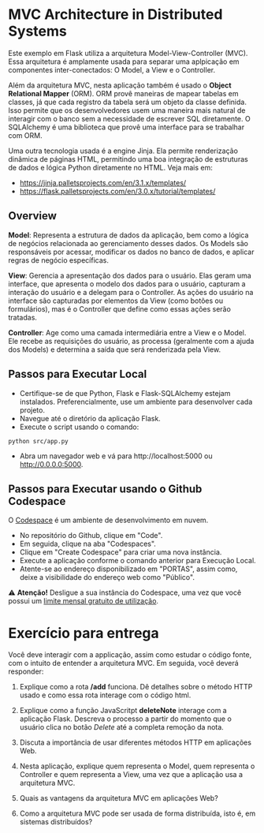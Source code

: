 # MVC Architecture in Distributed Systems

Este exemplo em Flask utiliza a arquitetura Model-View-Controller (MVC). Essa arquitetura é amplamente usada para separar uma aplpicação em componentes inter-conectados: O Model, a View e o Controller.

Além da arquitetura MVC, nesta aplicação também é usado o **Object Relational Mapper** (ORM). ORM provê maneiras de mapear tabelas em classes, já que cada registro da tabela será um objeto da classe definida. Isso permite que os desenvolvedores usem uma maneira mais natural de interagir com o banco sem a necessidade de escrever SQL diretamente. O SQLAlchemy é uma biblioteca que provê uma interface para se trabalhar com ORM.

Uma outra tecnologia usada é a engine Jinja. Ela permite renderização dinâmica de páginas HTML, permitindo uma boa integração de estruturas de dados e lógica Python diretamente no HTML. Veja mais em:
- https://jinja.palletsprojects.com/en/3.1.x/templates/
- https://flask.palletsprojects.com/en/3.0.x/tutorial/templates/

## Overview

**Model**: Representa a estrutura de dados da aplicação, bem como a lógica de negócios relacionada ao gerenciamento desses dados. Os Models são responsáveis por acessar, modificar os dados no banco de dados, e aplicar regras de negócio específicas.

**View**: Gerencia a apresentação dos dados para o usuário. Elas geram uma interface, que apresenta o modelo dos dados para o usuário, capturam a interação do usuário e a delegam para o Controller. As ações do usuário na interface são capturadas por elementos da View (como botões ou formulários), mas é o Controller que define como essas ações serão tratadas.

**Controller**: Age como uma camada intermediária entre a View e o Model. Ele recebe as requisições do usuário, as processa (geralmente com a ajuda dos Models) e determina a saída que será renderizada pela View.

## Passos para Executar Local

- Certifique-se de que Python, Flask e Flask-SQLAlchemy estejam instalados. Preferencialmente, use um ambiente para desenvolver cada projeto.
- Navegue até o diretório da aplicação Flask.
- Execute o script usando o comando:
```
python src/app.py
```
- Abra um navegador web e vá para http://localhost:5000 ou http://0.0.0.0:5000.

## Passos para Executar usando o Github Codespace

O [Codespace](https://github.com/codespaces) é um ambiente de desenvolvimento em nuvem.

- No repositório do Github, clique em "Code".
- Em seguida, clique na aba "Codespaces".
- Clique em "Create Codespace" para criar uma nova instância.
- Execute a aplicação conforme o comando anterior para Execução Local.
- Atente-se ao endereço disponibilizado em "PORTAS", assim como, deixe a visibilidade do endereço web como "Público".

:warning: **Atenção!** Desligue a sua instância do Codespace, uma vez que você possui um [limite mensal gratuito de utilização](https://docs.github.com/en/codespaces/overview#billing-for-codespaces).

# Exercício para entrega

Você deve interagir com a applicação, assim como estudar o código fonte, com o intuito de entender a arquitetura MVC. Em seguida, você deverá responder:

1. Explique como a rota **/add** funciona. Dê detalhes sobre o método HTTP usado e como essa rota interage com o código html.

2. Explique como a função JavaScritpt **deleteNote** interage com a aplicação Flask. Descreva o processo a partir do momento que o usuário clica no botão *Delete* até a completa remoção da nota.

3. Discuta a importância de usar diferentes métodos HTTP em aplicações Web.

4. Nesta aplicação, explique quem representa o Model, quem representa o Controller e quem representa a View, uma vez que a aplicação usa a arquitetura MVC.

5. Quais as vantagens da arquitetura MVC em aplicações Web? 

6. Como a arquitetura MVC pode ser usada de forma distribuída, isto é, em sistemas distribuídos?